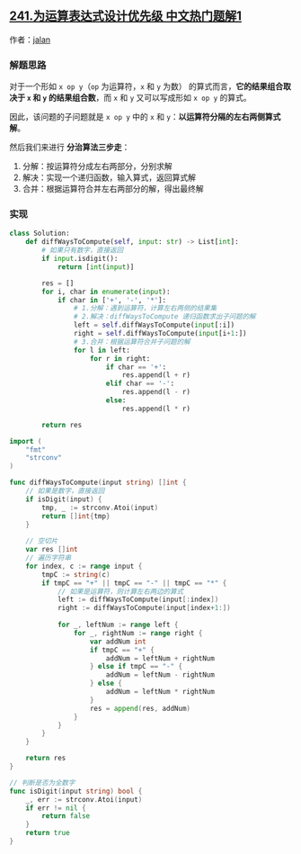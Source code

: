## [241.为运算表达式设计优先级 中文热门题解1](https://leetcode.cn/problems/different-ways-to-add-parentheses/solutions/100000/pythongolang-fen-zhi-suan-fa-by-jalan)

作者：[jalan](https://leetcode.cn/u/jalan)

### 解题思路

对于一个形如 `x op y`（`op` 为运算符，`x` 和 `y` 为数） 的算式而言，**它的结果组合取决于 `x` 和 `y` 的结果组合数**，而 `x` 和 `y` 又可以写成形如 `x op y` 的算式。

因此，该问题的子问题就是 `x op y` 中的 `x` 和 `y`：**以运算符分隔的左右两侧算式解**。

然后我们来进行 **分治算法三步走**：

1. 分解：按运算符分成左右两部分，分别求解
2. 解决：实现一个递归函数，输入算式，返回算式解
3. 合并：根据运算符合并左右两部分的解，得出最终解

### 实现

```Python []
class Solution:
    def diffWaysToCompute(self, input: str) -> List[int]:
        # 如果只有数字，直接返回
        if input.isdigit():
            return [int(input)]

        res = []
        for i, char in enumerate(input):
            if char in ['+', '-', '*']:
                # 1.分解：遇到运算符，计算左右两侧的结果集
                # 2.解决：diffWaysToCompute 递归函数求出子问题的解
                left = self.diffWaysToCompute(input[:i])
                right = self.diffWaysToCompute(input[i+1:])
                # 3.合并：根据运算符合并子问题的解
                for l in left:
                    for r in right:
                        if char == '+':
                            res.append(l + r)
                        elif char == '-':
                            res.append(l - r)
                        else:
                            res.append(l * r)

        return res
```

```Go []
import (
    "fmt"
    "strconv"
)

func diffWaysToCompute(input string) []int {
    // 如果是数字，直接返回
    if isDigit(input) {
        tmp, _ := strconv.Atoi(input)
        return []int{tmp}
    }
    
    // 空切片
    var res []int 
    // 遍历字符串
    for index, c := range input {
        tmpC := string(c)
        if tmpC == "+" || tmpC == "-" || tmpC == "*" {
            // 如果是运算符，则计算左右两边的算式
            left := diffWaysToCompute(input[:index])
            right := diffWaysToCompute(input[index+1:])
            
            for _, leftNum := range left {
                for _, rightNum := range right {
                    var addNum int
                    if tmpC == "+" {
                        addNum = leftNum + rightNum
                    } else if tmpC == "-" {
                        addNum = leftNum - rightNum
                    } else {
                        addNum = leftNum * rightNum
                    }
                    res = append(res, addNum)
                }
            }
        }
    }

    return res
}

// 判断是否为全数字
func isDigit(input string) bool {
    _, err := strconv.Atoi(input)
    if err != nil {
        return false
    }
    return true
}
```